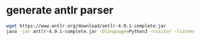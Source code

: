 # generate antlr parser

``` bash
wget https://www.antlr.org/download/antlr-4.9.1-complete.jar
java -jar antlr-4.9.1-complete.jar -Dlanguage=Python3 -visitor -listener OpenSCENARIO2.g4
```
